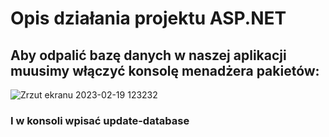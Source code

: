 # Opis działania projektu ASP.NET

## Aby odpalić bazę danych w naszej aplikacji muusimy włączyć konsolę menadżera pakietów:

![Zrzut ekranu 2023-02-19 123232](https://user-images.githubusercontent.com/91785152/219945242-9b10b805-6422-41a0-a1e0-c92919ffdefc.png)

### I w konsoli wpisać update-database
